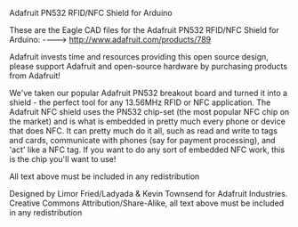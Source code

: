 Adafruit PN532 RFID/NFC Shield for Arduino

These are the Eagle CAD files for the Adafruit PN532 RFID/NFC Shield for Arduino:
  ----> http://www.adafruit.com/products/789

Adafruit invests time and resources providing this open source design, please support Adafruit and open-source hardware by purchasing products from Adafruit!

We've taken our popular Adafruit PN532 breakout board and turned it into a shield - the perfect tool for any 13.56MHz RFID or NFC application. The Adafruit NFC shield uses the PN532 chip-set (the most popular NFC chip on the market) and is what is embedded in pretty much every phone or device that does NFC. It can pretty much do it all, such as read and write to tags and cards, communicate with phones (say for payment processing), and 'act' like a NFC tag. If you want to do any sort of embedded NFC work, this is the chip you'll want to use! 


All text above must be included in any redistribution

Designed by Limor Fried/Ladyada & Kevin Townsend for Adafruit Industries.
Creative Commons Attribution/Share-Alike, all text above must be included in any redistribution